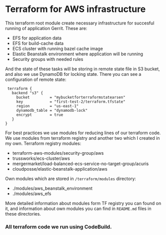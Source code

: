 # Terraform for AWS infrastructure
This terraform root module create necessary infrastructure for succesful running of application Gerrit. These are: 

- EFS for application data
- EFS for build-cache data
- ECS cluster with running bazel cache image
- Elastic Beanstalk environment where application will be running
- Security groups with needed rules

And the state of these tasks will be storing in remote state file in S3 bucket, and also we use DynamoDB for locking state. There you can see a configuration of remote state: 
```
 terraform {
   backend "s3" {
     bucket         = "mybucketforterraformstatearsen"
     key            = "first-test-2/terraform.tfstate"
     region         = "us-east-1"
     dynamodb_table = "dynamodb-lock"
     encrypt        = true
   }
}
```
For best practices we use modules for reducing lines of our terraform code. We use modules from terraform registry and another two which I created in my own.
Terraform registry modules:

- terraform-aws-modules/security-group/aws
- trussworks/ecs-cluster/aws
- mergermarket/load-balanced-ecs-service-no-target-group/acuris
- cloudposse/elastic-beanstalk-application/aws

Own modules which are stored in `/terraform/modules` directory:

- ./modules/aws_beanstalk_environment
- ./modules/aws_efs

More detailed information about modules form TF registry you can found on it, and information about own modules you can find in `README.md` files in these directories.

### All terraform code we run using CodeBuild.